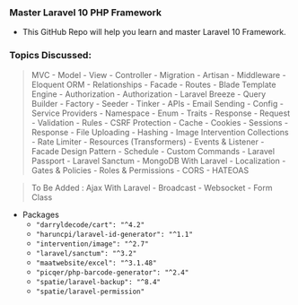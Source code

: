 ### Master Laravel 10 PHP Framework

- This GitHub Repo will help you learn and master Laravel 10
  Framework.

### Topics Discussed:

> MVC - Model - View - Controller - Migration - Artisan - Middleware -
> Eloquent ORM - Relationships - Facade - Routes - Blade Template Engine - Authorization -
> Authorization - Laravel Breeze - Query Builder - Factory - Seeder - Tinker - APIs -
> Email Sending - Config - Service Providers - Namespace - Enum - Traits - Response -
> Request - Validation - Rules - CSRF Protection - Cache - Cookies -
> Sessions - Response - File Uploading - Hashing - Image Intervention
> Collections - Rate Limiter - Resources (Transformers) - Events & Listener - Facade Design Pattern - Schedule - Custom Commands -
> Laravel Passport - Laravel Sanctum - MongoDB With Laravel - Localization - Gates & Policies - Roles & Permissions - CORS - HATEOAS

> To Be Added : Ajax With Laravel - Broadcast - Websocket - Form Class


- Packages 
  - `"darryldecode/cart": "^4.2"`
  - `"haruncpi/laravel-id-generator": "^1.1"`
  - `"intervention/image": "^2.7"`
  - `"laravel/sanctum": "^3.2"`
  - `"maatwebsite/excel": "^3.1.48"`
  - `"picqer/php-barcode-generator": "^2.4"`
  - `"spatie/laravel-backup": "^8.4"`
  - `"spatie/laravel-permission"`
